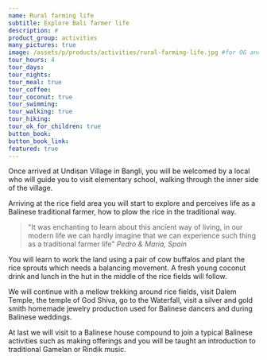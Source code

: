 ```yaml
---
name: Rural farming life
subtitle: Explore Bali farmer life
description: #
product_group: activities
many_pictures: true
image: /assets/p/products/activities/rural-farming-life.jpg #for OG and twitter cards
tour_hours: 4
tour_days:
tour_nights:
tour_meal: true
tour_coffee:
tour_coconut: true
tour_swimming:
tour_walking: true
tour_hiking:
tour_ok_for_children: true
button_book:
button_book_link:
featured: true
---
```


Once arrived at Undisan Village in Bangli, you will be welcomed by a local who will guide you to visit elementary school, walking through the inner side of the village.

Arriving at the rice field area you will start to explore and perceives life as a Balinese traditional farmer, how to plow the rice in the traditional way.

>"It was enchanting to learn about this ancient way of living, in our modern life we can hardly imagine that we can experience such thing as a traditional farmer life" _Pedro & Maria, Spain_


You will learn to work the land using a pair of cow buffalos and plant the rice sprouts which needs a balancing movement. A fresh young coconut drink and lunch in the hut in the middle of the rice fields will follow.

We will continue with a mellow trekking around rice fields, visit Dalem Temple, the temple of God Shiva, go to the Waterfall, visit a silver and gold smith homemade jewelry production used for Balinese dancers and during Balinese weddings.

At last we will visit to a Balinese house compound to join a typical Balinese activities such as making offerings and you will be taught an introduction to traditional Gamelan or Rindik music.
